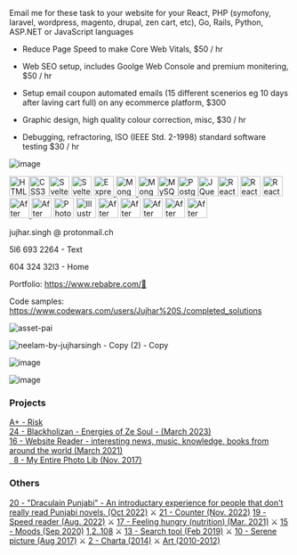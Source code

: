 
Email me for these task to your website for your React, PHP (symofony, laravel, wordpress, magento, drupal, zen cart, etc), Go, Rails, Python, ASP.NET or JavaScript languages

- Reduce Page Speed to make Core Web Vitals,
$50 / hr

- Web SEO setup, includes Goolge Web Console and premium monitering,
$50 / hr

- Setup email coupon automated emails (15 different scenerios eg 10 days after laving cart full) on any ecommerce platform,
$300

- Graphic design, high quality colour correction, misc,
  $30 / hr

- Debugging, refractoring, ISO (IEEE Std. 2-1998) standard software testing 
  $30 / hr


![image](https://github.com/user-attachments/assets/2cb3c9d6-c1de-4bf3-a5b9-07baa4e18970)


<!--https://github.com/Aliwahid17/Aliwahid17/blob/main/README.md?plain=1-->
<p align="left">

  <a href="https://developer.mozilla.org/en-US/docs/Glossary/HTML5" target="_blank" rel="noreferrer"><img src="https://raw.githubusercontent.com/danielcranney/readme-generator/main/public/icons/skills/html5-colored.svg" width="36" height="36" alt="HTML5" /><a href="https://www.w3.org/TR/CSS/#css" target="_blank" rel="noreferrer"><img src="https://raw.githubusercontent.com/danielcranney/readme-generator/main/public/icons/skills/css3-colored.svg" width="36" height="36" alt="CSS3" /></a><a href="https://svelte.dev/" target="_blank" rel="noreferrer"><img src="https://raw.githubusercontent.com/danielcranney/readme-generator/main/public/icons/skills/svelte-colored.svg" width="36" height="36" alt="Svelte" /></a>
  <a href="https://svelte.dev/" target="_blank" rel="noreferrer"><img src="https://a.storyblok.com/f/172506/1280x800/00901d9ffe/next-js-logo.webp" width="36" height="36" alt="Svelte" /></a>
  <a href="https://expressjs.com/" target="_blank" rel="noreferrer"><img src="https://raw.githubusercontent.com/danielcranney/readme-generator/main/public/icons/skills/express-colored.svg" width="36" height="36" alt="Express" /></a><a href="https://www.mongodb.com/" target="_blank" rel="noreferrer">
  <img src="https://github.com/danielcranney/profileme-dev/blob/main/public/icons/skills/php.svg" width="36" height="36" alt="MongoDB" /></a><a href="https://www.mysql.com/" target="_blank" rel="noreferrer">
  <img src="https://raw.githubusercontent.com/danielcranney/readme-generator/main/public/icons/skills/mongodb-colored.svg" width="36" height="36" alt="MongoDB" /></a><a href="https://www.mysql.com/" target="_blank" rel="noreferrer"><img src="https://raw.githubusercontent.com/danielcranney/readme-generator/main/public/icons/skills/mysql-colored.svg" width="36" height="36" alt="MySQL" /></a><a href="https://www.postgresql.org/" target="_blank" rel="noreferrer"><img src="https://raw.githubusercontent.com/danielcranney/readme-generator/main/public/icons/skills/postgresql-colored.svg" width="36" height="36" alt="PostgreSQL" /></a><a href="https://jquery.com/" target="_blank" rel="noreferrer"><img src="https://raw.githubusercontent.com/danielcranney/readme-generator/main/public/icons/skills/jquery-colored.svg" width="36" height="36" alt="JQuery" /></a><a href="https://reactjs.org/" target="_blank" rel="noreferrer"><img src="https://raw.githubusercontent.com/danielcranney/readme-generator/main/public/icons/skills/react-colored.svg" width="36" height="36" alt="React" /></a>
   <img src="https://github.com/danielcranney/profileme-dev/blob/main/public/icons/skills/ruby-colored.svg" width="36" height="36" alt="React" /></a>
  <img src="https://github.com/danielcranney/profileme-dev/blob/main/public/icons/skills/django-colored.svg" width="36" height="36" alt="React" /></a>
  <a href="https://www.adobe.com/uk/products/aftereffects.html" target="_blank" rel="noreferrer"><img src="https://github.com/danielcranney/profileme-dev/blob/main/public/icons/skills/laravel-colored.svg" width="36" height="36" alt="After Effects" />
  <a href="https://www.adobe.com/uk/products/aftereffects.html" target="_blank" rel="noreferrer"><img src="https://upload.wikimedia.org/wikipedia/en/5/53/Magento.svg" width="36" height="36" alt="After Effects" /></a>
  <a href="https://www.adobe.com/uk/products/photoshop.html" target="_blank" rel="noreferrer"><img src="https://raw.githubusercontent.com/danielcranney/readme-generator/main/public/icons/skills/photoshop-colored.svg" width="36" height="36" alt="Photoshop" /></a>
<a href="adobe.com/uk/products/illustrator.html" target="_blank" rel="noreferrer"><img src="https://upload.wikimedia.org/wikipedia/commons/thumb/0/0f/Adobe_Animate_CC_icon_%282020%29.svg/1024px-Adobe_Animate_CC_icon_%282020%29.svg.png" width="36" height="36" alt="Illustrator" /></a>
<a href="https://www.adobe.com/uk/products/aftereffects.html" target="_blank" rel="noreferrer"><img src="https://raw.githubusercontent.com/danielcranney/readme-generator/main/public/icons/skills/aftereffects-colored.svg" width="36" height="36" alt="After Effects" /></a>
<a href="https://www.adobe.com/uk/products/aftereffects.html" target="_blank" rel="noreferrer"><img src="https://upload.wikimedia.org/wikipedia/commons/thumb/3/38/Jupyter_logo.svg/88px-Jupyter_logo.svg.png" width="36" height="36" alt="After Effects" /></a>
<a href="https://www.adobe.com/uk/products/aftereffects.html" target="_blank" rel="noreferrer"><img src="https://github.com/d3/d3-logo/blob/master/d3.svg" width="36" height="36" alt="After Effects" /></a>
<a href="https://www.adobe.com/uk/products/aftereffects.html" target="_blank" rel="noreferrer"><img src="https://upload.wikimedia.org/wikipedia/commons/thumb/c/c9/Power_bi_logo_black.svg/1024px-Power_bi_logo_black.svg.png?20181015101513" width="36" height="36" alt="After Effects" /></a>
<a href="https://www.adobe.com/uk/products/aftereffects.html" target="_blank" rel="noreferrer"><img src="https://www.svgrepo.com/show/353804/google-analytics.svg" width="36" height="36" alt="After Effects" /></a>

jujhar.singh @ protonmail.ch

5l6 693 2264 - Text

604 324 32l3 - Home

Portfolio:
https://www.rebabre.com/💼

  Code samples:
  https://www.codewars.com/users/Jujhar%20S./completed_solutions

</p>

![asset-pai](https://github.com/user-attachments/assets/f25e8cf1-adf9-4928-a4f2-d282cf3db261)

![neelam-by-jujharsingh - Copy (2) - Copy](https://github.com/user-attachments/assets/fc40cca0-926a-440b-9dbf-6bdb7f984541)

![image](https://github.com/Jujhar/Jujhar/assets/5521110/e4ca6c8e-25c6-4691-beb8-fa37141d34e0)

![image](https://github.com/user-attachments/assets/d61e0bac-ca72-4c5b-8b96-cf7b58d7ad70)




### Projects

[A+ - Risk](https://jujhar.github.io/Risk/)
<br>
[24 - Blackholizan - Energies of Ze Soul - (March 2023)](https://rebabre.com/food-manual/)
<br>
[16 - Website Reader - interesting news, music, knowledge, books from around the world (March 2021)](https://www.rebabre.com/Bookmarks%20%C2%B7%20Liesure.html)
<br>
[&nbsp;&nbsp;8 - My Entire Photo Lib (Nov. 2017)](https://www.rebabre.com/app/my-entire-photo-lib-vid/)
<br>

### Others

[20 - "Draculain Punjabi" - An introductary experience for people that don't really read Punjabi novels. (Oct 2022)](https://www.rebabre.com/draculain.punjabi/)  ⚔
[21 - Counter (Nov. 2022)](https://jujhar.github.io/simple-persistent-counter/)
[19 - Speed reader (Aug. 2022)](https://jujhar.github.io/Reader/) ⚔
[17 - Feeling hungry (nutrition) (Mar. 2021)](https://www.rebabre.com/100p-nutrition.html)  ⚔
[15 - Moods (Sep 2020)](https://www.rebabre.com/app/stars/) [1,2..108](https://www.rebabre.com/images/stars.gif)  ⚔
[13 - Search tool (Feb 2019)](https://www.rebabre.com/search.html)  ⚔
[10 - Serene picture (Aug 2017)](http://jujharpannu.com/site/content/wltdo.php)  ⚔
[2 - Charta (2014)](https://www.rebabre.com/app/charta/)  ⚔
[Art (2010-2012)](http://www.jujharpannu.com/index.php)
<!--[16 - Website reader - interesting news, music, knowledge, books from around the world (Mar 2021)](https://www.rebabre.com/Bookmarks%20%C2%B7%20Liesure.html)  ⚔-->

<!--
### Articles

[1 - What is Evolutionary Development and Rapid Programming? (Nov. 2023)](https://www.rebabre.com/docx/what-is-evolutionary-development-and-rapid-programming.html)

### Skills
Copywriting, creative writing, technical writing, Power BI, Excel, Google Adsense, Google AdWords, Web SEO. Photoshop expert, user-centered design, in-depth theories, documetation, Wiggle3D (photography). Interactive documentation. PWA development, Adobe PhoneGap, multimedia editing, Flash/An, OpenGL ES, responsive design.

⟐   Excellent mathematical, problem solving, and communication, creative, process oriented skills. 
⟐   Can professionally develop, modify, and debug programs to increase functionality, usability, elegance and efficiency. 
⟐   Bi-monthy, monthly maintenance / always maintenance centric, agile, quality processes & documentation, low coupling & high cohesion, ORM, UML Normalization, concurrency, reactive variables (Svelte), reliable, available, accurate, efficient alogorithms. -->


